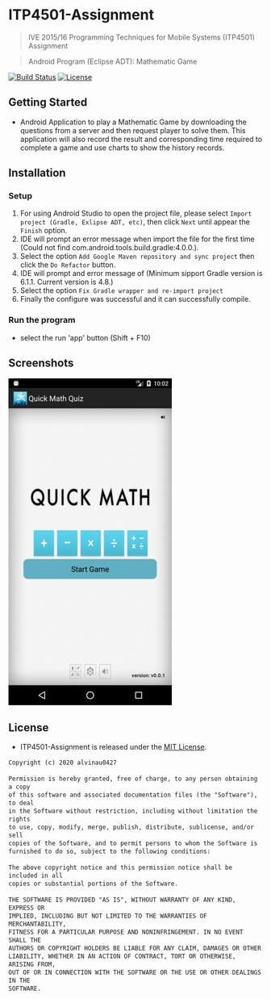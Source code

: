 # ITP4501-Assignment
> IVE 2015/16 Programming Techniques for Mobile Systems (ITP4501) Assignment

> Android Program (Eclipse ADT): Mathematic Game

[![Build Status](https://travis-ci.com/alvinau0427/ITP4501-Assignment.svg?branch=master)](https://travis-ci.org/alvinau0427/ITP4501-Assignment)
[![License](https://img.shields.io/badge/License-MIT-blue.svg)](LICENSE)

## Getting Started
- Android Application to play a Mathematic Game by downloading the questions from a server and then request player to solve them. This application will also record the result and corresponding time required to complete a game and use charts to show the history records.

## Installation

### Setup
1. For using Android Studio to open the project file, please select `Import project (Gradle, Exlipse ADT, etc)`, then click `Next` until appear the `Finish` option.
2. IDE will prompt an error message when import the file for the first time (Could not find com.android.tools.build.gradle:4.0.0.).
3. Select the option `Add Google Maven repository and sync project` then click the `Do Refactor` button.
4. IDE will prompt and error message of (Minimum sipport Gradle version is 6.1.1. Current version is 4.8.)
5. Select the option `Fix Gradle wrapper and re-import project`
6. Finally the configure was successful and it can successfully compile.

### Run the program
- select the run 'app' button (Shift + F10)

## Screenshots
![image](https://github.com/alvinau0427/ITP4501-Assignment/blob/master/doc/demo.gif)

## License
- ITP4501-Assignment is released under the [MIT License](https://opensource.org/licenses/MIT).
```
Copyright (c) 2020 alvinau0427

Permission is hereby granted, free of charge, to any person obtaining a copy
of this software and associated documentation files (the "Software"), to deal
in the Software without restriction, including without limitation the rights
to use, copy, modify, merge, publish, distribute, sublicense, and/or sell
copies of the Software, and to permit persons to whom the Software is
furnished to do so, subject to the following conditions:

The above copyright notice and this permission notice shall be included in all
copies or substantial portions of the Software.

THE SOFTWARE IS PROVIDED "AS IS", WITHOUT WARRANTY OF ANY KIND, EXPRESS OR
IMPLIED, INCLUDING BUT NOT LIMITED TO THE WARRANTIES OF MERCHANTABILITY,
FITNESS FOR A PARTICULAR PURPOSE AND NONINFRINGEMENT. IN NO EVENT SHALL THE
AUTHORS OR COPYRIGHT HOLDERS BE LIABLE FOR ANY CLAIM, DAMAGES OR OTHER
LIABILITY, WHETHER IN AN ACTION OF CONTRACT, TORT OR OTHERWISE, ARISING FROM,
OUT OF OR IN CONNECTION WITH THE SOFTWARE OR THE USE OR OTHER DEALINGS IN THE
SOFTWARE.
```
